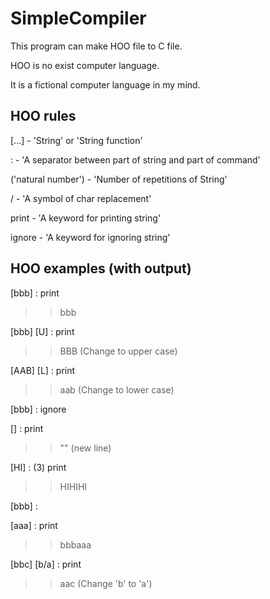 # SimpleCompiler

This program can make HOO file to C file.

HOO is no exist computer language.

It is a fictional computer language in my mind.

## HOO rules
[...] - 'String' or 'String function'

: - 'A separator between part of string and part of command'

('natural number') - 'Number of repetitions of String'

/ - 'A symbol of char replacement'

print - 'A keyword for printing string'

ignore - 'A keyword for ignoring string'


## HOO examples (with output)
[bbb] : print

>> bbb

[bbb] [U] : print

>> BBB (Change to upper case)

[AAB] [L] : print

>> aab (Change to lower case)

[bbb] : ignore

>> 

[] : print

>> "" (new line)

[HI] : (3) print

>> HIHIHI

[bbb] :

[aaa] : print

>> bbbaaa

[bbc] [b/a] : print

>> aac (Change 'b' to 'a')

